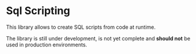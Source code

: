 # Sql Scripting

This library allows to create SQL scripts from code at runtime.

The library is still under development, is not yet complete and **should not** be used in production environments.
